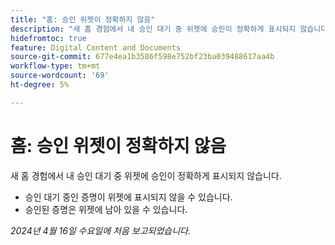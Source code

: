 ```yaml
---
title: "홈: 승인 위젯이 정확하지 않음"
description: "새 홈 경험에서 내 승인 대기 중 위젯에 승인이 정확하게 표시되지 않습니다."
hidefromtoc: true
feature: Digital Content and Documents
source-git-commit: 677e4ea1b3586f598e752bf23ba039488617aa4b
workflow-type: tm+mt
source-wordcount: '69'
ht-degree: 5%

---
```



# 홈: 승인 위젯이 정확하지 않음

<!-- WF, WFP-->

새 홈 경험에서 내 승인 대기 중 위젯에 승인이 정확하게 표시되지 않습니다.

* 승인 대기 중인 증명이 위젯에 표시되지 않을 수 있습니다.
* 승인된 증명은 위젯에 남아 있을 수 있습니다.

_2024년 4월 16일 수요일에 처음 보고되었습니다._
